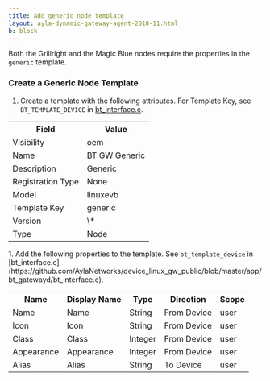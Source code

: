 ```yaml
---
title: Add generic node template
layout: ayla-dynamic-gateway-agent-2018-11.html
b: block
---
```


Both the Grillright and the Magic Blue nodes require the properties in the <code>generic</code> template.

### Create a Generic Node Template
1. Create a template with the following attributes. For Template Key, see <code>BT_TEMPLATE_DEVICE</code> in [bt_interface.c](https://github.com/AylaNetworks/device_linux_gw_public/blob/master/app/bt_gatewayd/bt_interface.c).
<table>
<tr><th>Field</th><th>Value</th></tr>
<tr><td>Visibility</td><td>oem</td></tr>
<tr><td>Name</td><td>BT GW Generic</td></tr>
<tr><td>Description</td><td>Generic</td></tr>
<tr><td>Registration Type</td><td>None</td></tr>
<tr><td>Model</td><td>linuxevb</td></tr>
<tr><td>Template Key</td><td>generic</td></tr>
<tr><td>Version</td><td>\*</td></tr>
<tr><td>Type</td><td>Node</td></tr>
</table>
1. Add the following properties to the template. See <code>bt_template_device</code> in [bt_interface.c](https://github.com/AylaNetworks/device_linux_gw_public/blob/master/app/bt_gatewayd/bt_interface.c).
<table>
<tr><th>Name</th><th>Display Name</th><th>Type</th><th>Direction</th><th>Scope</th></tr>
<tr><td>Name</td><td>Name</td><td>String</td><td>From Device</td><td>user</td></tr>
<tr><td>Icon</td><td>Icon</td><td>String</td><td>From Device</td><td>user</td></tr>
<tr><td>Class</td><td>Class</td><td>Integer</td><td>From Device</td><td>user</td></tr>
<tr><td>Appearance</td><td>Appearance</td><td>Integer</td><td>From Device</td><td>user</td></tr>
<tr><td>Alias</td><td>Alias</td><td>String</td><td>To Device</td><td>user</td></tr>
</table>
